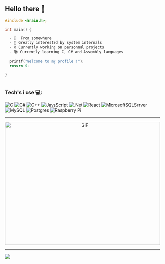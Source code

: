 ## Hello there 🐺

```C
#include <brain.h>;

int main() {

  - 📍  From somewhere
  - 👀 Greatly interested by system internals
  - ⚙️ Currently working on personnal projects
  - 📚 Currently learning C, C# and Assembly languages
  
  printf("Welcome to my profile !");
  return 0;
  
}
  
```

### Tech's i use 💻:
![C](https://img.shields.io/badge/c-%2300599C.svg?style=for-the-badge&logo=c&logoColor=white) ![C#](https://img.shields.io/badge/c%23-%23239120.svg?style=for-the-badge&logo=c-sharp&logoColor=white) ![C++](https://img.shields.io/badge/c++-%2300599C.svg?style=for-the-badge&logo=c%2B%2B&logoColor=white) ![JavaScript](https://img.shields.io/badge/javascript-%23323330.svg?style=for-the-badge&logo=javascript&logoColor=%23F7DF1E) ![.Net](https://img.shields.io/badge/.NET-5C2D91?style=for-the-badge&logo=.net&logoColor=white) ![React](https://img.shields.io/badge/react-%2320232a.svg?style=for-the-badge&logo=react&logoColor=%2361DAFB) ![MicrosoftSQLServer](https://img.shields.io/badge/Microsoft%20SQL%20Sever-CC2927?style=for-the-badge&logo=microsoft%20sql%20server&logoColor=white) ![MySQL](https://img.shields.io/badge/mysql-%2300f.svg?style=for-the-badge&logo=mysql&logoColor=white) ![Postgres](https://img.shields.io/badge/postgres-%23316192.svg?style=for-the-badge&logo=postgresql&logoColor=white) ![Raspberry Pi](https://img.shields.io/badge/-RaspberryPi-C51A4A?style=for-the-badge&logo=Raspberry-Pi)

---

<p align="center">
  <img align="center" width="100%"  height="400px" alt="GIF" src="https://media.giphy.com/media/SaX384PjtDl2U/giphy.gif"/>
</p>

---
[![](https://visitcount.itsvg.in/api?id=yekuuun&icon=0&color=0)](https://visitcount.itsvg.in)

<!-- Proudly created with GPRM ( https://gprm.itsvg.in ) -->
